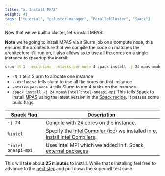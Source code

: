 ```yaml
---
title: "a. Install MPAS"
weight: 41
tags: ["tutorial", "pcluster-manager", "ParallelCluster", "Spack"]
---
```


Now that we've built a cluster, let's install MPAS:

**Note** we're going to install MPAS via a Slurm job on a compute node, this ensures the architecture that we compile the code on matches the architecture it'll run on, it also allows us to use all the cores on a single instance to speedup the install:

```bash
srun -N 1 --exclusive --ntasks-per-node 4 spack install -j 24 mpas-model%intel^intel-oneapi-mpi
```

* `-N 1` tells Slurm to allocate one instance
* `--exclusive` tells slurm to use all the cores on that instance
* `-ntasks-per-node 4` tells Slurm to run 4 tasks on the instance
* `spack install -j 24 mpas%intel^intel-oneapi-mpi` This tells Spack to install [MPAS](https://spack.readthedocs.io/en/latest/package_list.html#mpas-model) using the latest version in the [Spack recipe](https://github.com/spack/spack/blob/develop/var/spack/repos/builtin/packages/mpas-model/package.py). It passes some build flags:

| **Spack Flag**   | **Description** |
| ----------- | ----------- |
| `-j 24`     | Compile with 24 cores on the instance.   |
| `%intel`     | Specify the [Intel Compiler (icc)](https://spack.readthedocs.io/en/latest/package_list.html#intel-oneapi-compilers) we installed in [e. Install Intel Compilers](/02-cluster/05-install-intel-compilers.html). |
| `^intel-oneapi-mpi`     | Uses Intel MPI which we added in [f. Spack external packages](/02-cluster/05-install-intel-compilers.html)


This will take about **25 minutes** to install. While that's installing feel free to advance to the [next step](/04-MPAS/02-supercell.html) and pull down the supercell test case.
